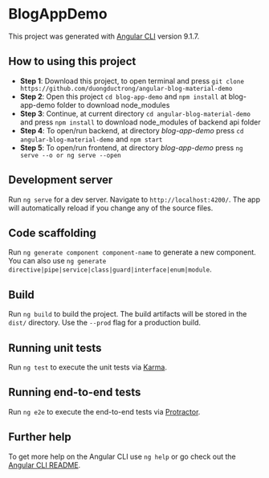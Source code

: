# BlogAppDemo

This project was generated with [Angular CLI](https://github.com/angular/angular-cli) version 9.1.7.

## How to using this project

- **Step 1**: Download this project, to open terminal and press `git clone https://github.com/duongductrong/angular-blog-material-demo`
- **Step 2**: Open this project `cd blog-app-demo` and `npm install` at blog-app-demo folder to download node_modules
- **Step 3**: Continue, at current directory `cd angular-blog-material-demo` and press `npm install` to download node_modules of backend api folder
- **Step 4**: To open/run backend, at directory _blog-app-demo_ press `cd angular-blog-material-demo` and `npm start`
- **Step 5**: To open/run frontend, at directory _blog-app-demo_ press `ng serve --o or ng serve --open`

## Development server

Run `ng serve` for a dev server. Navigate to `http://localhost:4200/`. The app will automatically reload if you change any of the source files.

## Code scaffolding

Run `ng generate component component-name` to generate a new component. You can also use `ng generate directive|pipe|service|class|guard|interface|enum|module`.

## Build

Run `ng build` to build the project. The build artifacts will be stored in the `dist/` directory. Use the `--prod` flag for a production build.

## Running unit tests

Run `ng test` to execute the unit tests via [Karma](https://karma-runner.github.io).

## Running end-to-end tests

Run `ng e2e` to execute the end-to-end tests via [Protractor](http://www.protractortest.org/).

## Further help

To get more help on the Angular CLI use `ng help` or go check out the [Angular CLI README](https://github.com/angular/angular-cli/blob/master/README.md).
